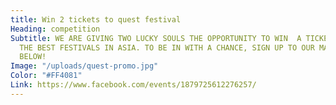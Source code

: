 ```yaml
---
title: Win 2 tickets to quest festival
Heading: competition
Subtitle: WE ARE GIVING TWO LUCKY SOULS THE OPPORTUNITY TO WIN  A TICKET TO ONE OF
  THE BEST FESTIVALS IN ASIA. TO BE IN WITH A CHANCE, SIGN UP TO OUR MAILING LIST
  BELOW!
Image: "/uploads/quest-promo.jpg"
Color: "#FF4081"
Link: https://www.facebook.com/events/1879725612276257/
---
```


